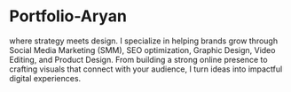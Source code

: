 # Portfolio-Aryan
where strategy meets design. I specialize in helping brands grow through Social Media Marketing (SMM), SEO optimization, Graphic Design, Video Editing, and Product Design. From building a strong online presence to crafting visuals that connect with your audience, I turn ideas into impactful digital experiences.
